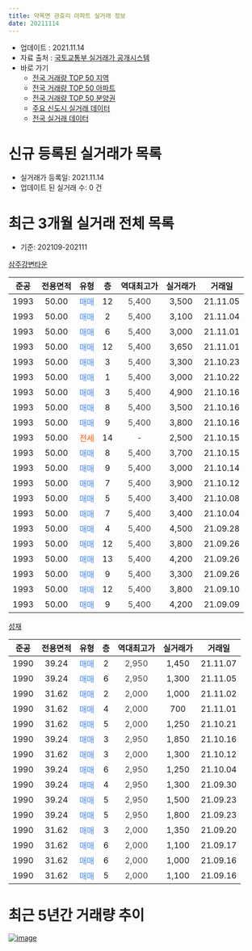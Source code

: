 ```yaml
---
title: 약목면 관호리 아파트 실거래 정보
date: 20211114
---
```


* 업데이트 : 2021.11.14
* 자료 출처 : [국토교통부 실거래가 공개시스템](http://rt.molit.go.kr)
* 바로 가기
    * [전국 거래량 TOP 50 지역](https://apt-info.github.io/apt-trade-info/tr)
    * [전국 거래량 TOP 50 아파트](https://apt-info.github.io/apt-trade-info/ta)
    * [전국 거래량 TOP 50 분양권](https://apt-info.github.io/apt-trade-info/tb)
    * [주요 신도시 실거래 데이터](https://apt-info.github.io/apt-trade-info/newtown)
    * [전국 실거래 데이터](https://apt-info.github.io/apt-trade-info/all)



<script async src="https://pagead2.googlesyndication.com/pagead/js/adsbygoogle.js"></script>
<!-- 기본광고 -->
<ins class="adsbygoogle"
     style="display:block"
     data-ad-client="ca-pub-1142216861245946"
     data-ad-slot="4805727019"
     data-ad-format="auto"
     data-full-width-responsive="true"></ins>
<script>
     (adsbygoogle = window.adsbygoogle || []).push({});
</script>


# 신규 등록된 실거래가 목록

* 실거래가 등록일: 2021.11.14
* 업데이트 된 실거래 수: 0 건




<script async src="https://pagead2.googlesyndication.com/pagead/js/adsbygoogle.js"></script>
<!-- 기본광고 -->
<ins class="adsbygoogle"
     style="display:block"
     data-ad-client="ca-pub-1142216861245946"
     data-ad-slot="4805727019"
     data-ad-format="auto"
     data-full-width-responsive="true"></ins>
<script>
     (adsbygoogle = window.adsbygoogle || []).push({});
</script>


# 최근 3개월 실거래 전체 목록
* 기준: 202109-202111


[삼주강변타운](https://search.naver.com/search.naver?query=%EC%82%BC%EC%A3%BC%EA%B0%95%EB%B3%80%ED%83%80%EC%9A%B4)

|준공|전용면적|유형|층|역대최고가|실거래가|거래일|
|:---:|:---:|:---:|:---:|:---:|:---:|:---:|
|1993|50.00|<span style="color:#4285F3">매매</span>|12|<span style="color:#444444">5,400</span>|3,500|21.11.05|
|1993|50.00|<span style="color:#4285F3">매매</span>|2|<span style="color:#444444">5,400</span>|3,100|21.11.04|
|1993|50.00|<span style="color:#4285F3">매매</span>|6|<span style="color:#444444">5,400</span>|3,000|21.11.01|
|1993|50.00|<span style="color:#4285F3">매매</span>|12|<span style="color:#444444">5,400</span>|3,650|21.11.01|
|1993|50.00|<span style="color:#4285F3">매매</span>|3|<span style="color:#444444">5,400</span>|3,300|21.10.23|
|1993|50.00|<span style="color:#4285F3">매매</span>|1|<span style="color:#444444">5,400</span>|3,000|21.10.22|
|1993|50.00|<span style="color:#4285F3">매매</span>|3|<span style="color:#444444">5,400</span>|4,900|21.10.16|
|1993|50.00|<span style="color:#4285F3">매매</span>|8|<span style="color:#444444">5,400</span>|3,500|21.10.16|
|1993|50.00|<span style="color:#4285F3">매매</span>|9|<span style="color:#444444">5,400</span>|3,800|21.10.16|
|1993|50.00|<span style="color:#FF5A00">전세</span>|14|<span style="color:#444444">-</span>|2,500|21.10.15|
|1993|50.00|<span style="color:#4285F3">매매</span>|8|<span style="color:#444444">5,400</span>|3,700|21.10.15|
|1993|50.00|<span style="color:#4285F3">매매</span>|9|<span style="color:#444444">5,400</span>|3,000|21.10.14|
|1993|50.00|<span style="color:#4285F3">매매</span>|7|<span style="color:#444444">5,400</span>|3,900|21.10.12|
|1993|50.00|<span style="color:#4285F3">매매</span>|5|<span style="color:#444444">5,400</span>|3,400|21.10.08|
|1993|50.00|<span style="color:#4285F3">매매</span>|7|<span style="color:#444444">5,400</span>|3,400|21.10.04|
|1993|50.00|<span style="color:#4285F3">매매</span>|4|<span style="color:#444444">5,400</span>|4,500|21.09.28|
|1993|50.00|<span style="color:#4285F3">매매</span>|12|<span style="color:#444444">5,400</span>|3,800|21.09.26|
|1993|50.00|<span style="color:#4285F3">매매</span>|13|<span style="color:#444444">5,400</span>|4,200|21.09.26|
|1993|50.00|<span style="color:#4285F3">매매</span>|9|<span style="color:#444444">5,400</span>|3,300|21.09.26|
|1993|50.00|<span style="color:#4285F3">매매</span>|12|<span style="color:#444444">5,400</span>|3,800|21.09.10|
|1993|50.00|<span style="color:#4285F3">매매</span>|9|<span style="color:#444444">5,400</span>|4,200|21.09.09|

[성재](https://search.naver.com/search.naver?query=%EC%84%B1%EC%9E%AC)

|준공|전용면적|유형|층|역대최고가|실거래가|거래일|
|:---:|:---:|:---:|:---:|:---:|:---:|:---:|
|1990|39.24|<span style="color:#4285F3">매매</span>|2|<span style="color:#444444">2,950</span>|1,450|21.11.07|
|1990|39.24|<span style="color:#4285F3">매매</span>|6|<span style="color:#444444">2,950</span>|1,300|21.11.05|
|1990|31.62|<span style="color:#4285F3">매매</span>|2|<span style="color:#444444">2,000</span>|1,000|21.11.02|
|1990|31.62|<span style="color:#4285F3">매매</span>|4|<span style="color:#444444">2,000</span>|700|21.11.01|
|1990|31.62|<span style="color:#4285F3">매매</span>|5|<span style="color:#444444">2,000</span>|1,250|21.10.21|
|1990|39.24|<span style="color:#4285F3">매매</span>|3|<span style="color:#444444">2,950</span>|1,850|21.10.16|
|1990|31.62|<span style="color:#4285F3">매매</span>|3|<span style="color:#444444">2,000</span>|1,300|21.10.12|
|1990|39.24|<span style="color:#4285F3">매매</span>|6|<span style="color:#444444">2,950</span>|1,250|21.10.04|
|1990|39.24|<span style="color:#4285F3">매매</span>|4|<span style="color:#444444">2,950</span>|1,300|21.09.30|
|1990|39.24|<span style="color:#4285F3">매매</span>|5|<span style="color:#444444">2,950</span>|1,500|21.09.23|
|1990|39.24|<span style="color:#4285F3">매매</span>|5|<span style="color:#444444">2,950</span>|1,800|21.09.23|
|1990|31.62|<span style="color:#4285F3">매매</span>|3|<span style="color:#444444">2,000</span>|1,350|21.09.20|
|1990|31.62|<span style="color:#4285F3">매매</span>|6|<span style="color:#444444">2,000</span>|1,100|21.09.17|
|1990|31.62|<span style="color:#4285F3">매매</span>|6|<span style="color:#444444">2,000</span>|1,000|21.09.16|
|1990|31.62|<span style="color:#4285F3">매매</span>|5|<span style="color:#444444">2,000</span>|1,100|21.09.16|



<script async src="https://pagead2.googlesyndication.com/pagead/js/adsbygoogle.js"></script>
<!-- 기본광고 -->
<ins class="adsbygoogle"
     style="display:block"
     data-ad-client="ca-pub-1142216861245946"
     data-ad-slot="4805727019"
     data-ad-format="auto"
     data-full-width-responsive="true"></ins>
<script>
     (adsbygoogle = window.adsbygoogle || []).push({});
</script>


# 최근 5년간 거래량 추이


<div style="width:100%;">
    <canvas id="deal_progress" height="200"></canvas>
</div>

<script>
new Chart(document.getElementById("deal_progress"), {
    type: 'line',
    data: {
        labels: ['16.01','16.02','16.03','16.04','16.05','16.06','16.07','16.08','16.09','16.10','16.11','16.12','17.01','17.02','17.03','17.04','17.05','17.06','17.07','17.08','17.09','17.10','17.11','17.12','18.01','18.02','18.03','18.04','18.05','18.06','18.07','18.08','18.09','18.10','18.11','18.12','19.01','19.02','19.03','19.04','19.05','19.06','19.07','19.08','19.09','19.10','19.11','19.12','20.01','20.02','20.03','20.04','20.05','20.06','20.07','20.08','20.09','20.10','20.11','20.12','21.01','21.02','21.03','21.04','21.05','21.06','21.07','21.08','21.09','21.10','21.11'],
        datasets: [{
            label: '매매/분양권',
            data: [8,10,16,15,14,10,7,9,11,9,14,6,14,10,24,16,12,5,18,11,13,10,14,9,15,9,7,15,12,12,8,10,14,18,9,22,10,12,14,14,12,15,11,6,14,14,18,11,11,12,9,11,14,6,6,11,6,13,24,14,13,13,29,29,20,39,22,13,13,14,8],
            borderColor: "rgba(66, 133, 243, 1)",
            backgroundColor: "rgba(66, 133, 243, 0.05)",
            borderWidth: 1,
            pointRadius: 0,
            fill: false,
            lineTension: 0
        },{
            label: '전/월세',
            data: [0,4,1,1,5,4,2,2,4,5,3,2,0,0,2,3,4,2,2,0,1,0,2,1,2,0,2,3,1,2,0,1,2,4,5,1,3,1,3,4,2,2,2,0,2,6,0,3,1,2,2,1,0,4,1,2,3,1,1,3,0,0,0,0,1,1,1,0,0,1,0],
            borderColor: "rgba(255, 90, 0, 1)",
            backgroundColor: "rgba(255, 90, 0, 0.05)",
            borderWidth: 1,
            pointRadius: 0,
            fill: false,
            lineTension: 0
        },{
            label: '합계',
            data: [8,14,17,16,19,14,9,11,15,14,17,8,14,10,26,19,16,7,20,11,14,10,16,10,17,9,9,18,13,14,8,11,16,22,14,23,13,13,17,18,14,17,13,6,16,20,18,14,12,14,11,12,14,10,7,13,9,14,25,17,13,13,29,29,21,40,23,13,13,15,8],
            borderColor: "rgba(0, 0, 0, 1)",
            backgroundColor: "rgba(0, 0, 0, 0.03)",
            borderWidth: 0.1,
            pointRadius: 0,
            fill: true,
            lineTension: 0
        }
        ]
    },
    options: {
        responsive: true,
        title: {
            display: false
        },
        tooltips: {
            mode: 'index',
            intersect: false
        },
        hover: {
            mode: 'nearest',
            intersect: true
        },
        scales: {
            xAxes: [{
                display: true,
                scaleLabel: {
                    display: true,
                    labelString: '년/월'
                }
            }],
            yAxes: [{
                display: true,
                ticks: {
                    suggestedMin: 0,
                },
                scaleLabel: {
                    display: true,
                    labelString: '실거래 수'
                }
            }]
        }
    }
});

</script>


[![image](https://apt-info.github.io/images/2020-01-03-apt-trade-info/1024x500.png)](https://play.google.com/store/apps/details?id=com.aptinfo.apttradeinfo)

